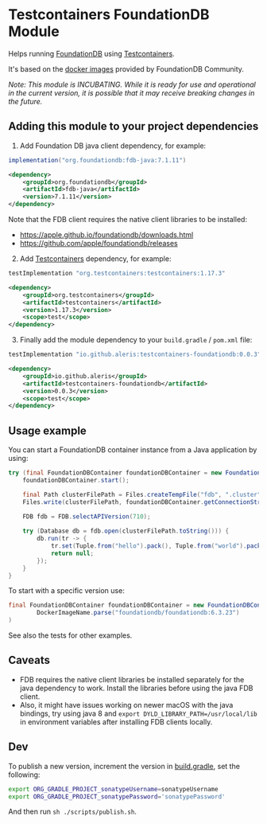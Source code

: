 # Testcontainers FoundationDB Module

Helps running [FoundationDB](https://www.foundationdb.org/) using [Testcontainers](https://www.testcontainers.org/).

It's based on the [docker images](https://hub.docker.com/r/foundationdb/foundationdb) provided by FoundationDB
Community.

_Note: This module is INCUBATING. While it is ready for use and operational in the current version, it is possible that
it may receive breaking changes in the future._


## Adding this module to your project dependencies

1. Add Foundation DB java client dependency, for example:

```groovy
implementation("org.foundationdb:fdb-java:7.1.11")
```

```xml
<dependency>
    <groupId>org.foundationdb</groupId>
    <artifactId>fdb-java</artifactId>
    <version>7.1.11</version>
</dependency>
```

Note that the FDB client requires the native client libraries to be installed:
- https://apple.github.io/foundationdb/downloads.html
- https://github.com/apple/foundationdb/releases

2. Add [Testcontainers](https://www.testcontainers.org/quickstart/junit_5_quickstart/) dependency, for example: 

```groovy
testImplementation "org.testcontainers:testcontainers:1.17.3"
```

```xml
<dependency>
    <groupId>org.testcontainers</groupId>
    <artifactId>testcontainers</artifactId>
    <version>1.17.3</version>
    <scope>test</scope>
</dependency>
```

3. Finally add the module dependency to your `build.gradle` / `pom.xml` file:

```groovy
testImplementation "io.github.aleris:testcontainers-foundationdb:0.0.3"
```

```xml
<dependency>
    <groupId>io.github.aleris</groupId>
    <artifactId>testcontainers-foundationdb</artifactId>
    <version>0.0.3</version>
    <scope>test</scope>
</dependency>
```


## Usage example

You can start a FoundationDB container instance from a Java application by using:

```java
try (final FoundationDBContainer foundationDBContainer = new FoundationDBContainer()) {
    foundationDBContainer.start();

    final Path clusterFilePath = Files.createTempFile("fdb", ".cluster");
    Files.write(clusterFilePath, foundationDBContainer.getConnectionString().getBytes(StandardCharsets.UTF_8));

    FDB fdb = FDB.selectAPIVersion(710);
    
    try (Database db = fdb.open(clusterFilePath.toString())) {
        db.run(tr -> {
            tr.set(Tuple.from("hello").pack(), Tuple.from("world").pack());
            return null;
        });
    }
}
```

To start with a specific version use:

```java
final FoundationDBContainer foundationDBContainer = new FoundationDBContainer(
        DockerImageName.parse("foundationdb/foundationdb:6.3.23")
)
```

See also the tests for other examples.

## Caveats

- FDB requires the native client libraries be installed separately for the java dependency to work. Install the
  libraries before using the java FDB client.
- Also, it might have issues working on newer macOS with the java bindings, try using java 8 and
  `export DYLD_LIBRARY_PATH=/usr/local/lib` in environment variables after installing FDB clients locally.

## Dev

To publish a new version, increment the version in [build.gradle](./build.gradle), set the following:

```sh
export ORG_GRADLE_PROJECT_sonatypeUsername=sonatypeUsername
export ORG_GRADLE_PROJECT_sonatypePassword='sonatypePassword'
```

And then run `sh ./scripts/publish.sh`.
